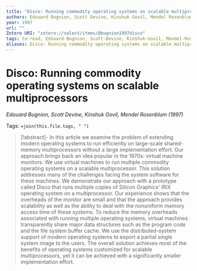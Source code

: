```yaml
---
title: "Disco: Running commodity operating systems on scalable multiprocessors"
authors: Edouard Bugnion, Scott Devine, Kinshuk Govil, Mendel Rosenblum
year: 1997
url: ""
Zotero URI: "zotero://select/items/@bugnion1997disco"
tags: to-read, Edouard-Bugnion, Scott-Devine, Kinshuk-Govil, Mendel-Rosenblum
aliases: Disco: Running commodity operating systems on scalable multiprocessors
---
```


# Disco: Running commodity operating systems on scalable multiprocessors  
_Edouard Bugnion, Scott Devine, Kinshuk Govil, Mendel Rosenblum (1997)_

Tags: `=join(this.file.tags, " ")`

> [!abstract]-
> In this article we examine the problem of extending modern operating systems to run efficiently on large-scale shared-memory multiprocessors without a large implementation effort. Our approach brings back an idea popular in the 1970s: virtual machine monitors. We use virtual machines to run multiple commodity operating systems on a scalable multiprocessor. This solution addresses many of the challenges facing the system software for these machines. We demonstrate our approach with a prototype called Disco that runs multiple copies of Silicon Graphics' IRIX operating system on a multiprocessor. Our experience shows that the overheads of the monitor are small and that the approach provides scalability as well as the ability to deal with the nonuniform memory access time of these systems. To reduce the memory overheads associated with running multiple operating systems, virtual machines transparently share major data structures such as the program code and the file system buffer cache. We use the distributed-system support of modern operating systems to export a partial single system image to the users. The overall solution achieves most of the benefits of operating systems customized for scalable multiprocessors, yet it can be achieved with a significantly smaller implementation effort.


